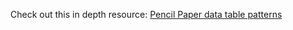 


Check out this in depth resource: [Pencil Paper data table patterns](https://www.pencilandpaper.io/articles/ux-pattern-analysis-enterprise-data-tables)
